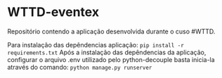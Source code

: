 # WTTD-eventex

Repositório contendo a aplicação desenvolvida durante o cuso #WTTD.

Para instalação das depêndencias  aplicação:
 ``` pip install -r requirements.txt ```
Após a instalação das depêndencias da aplicação, configurar o arquivo .env
utilizado pelo python-decouple basta inicia-la através do
comando:
 ``` python manage.py runserver ```
